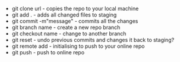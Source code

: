 * git clone url - copies the repo to your local machine
* git add . - adds all changed files to staging
* git commit -m"message" - commits all the changes
* git branch name - create a new repo branch
* git checkout name - change to another branch
* git reset - undo previous commits and changes it back to staging?
* git remote add - initialising to push to your online repo
* git push - push to online repo
